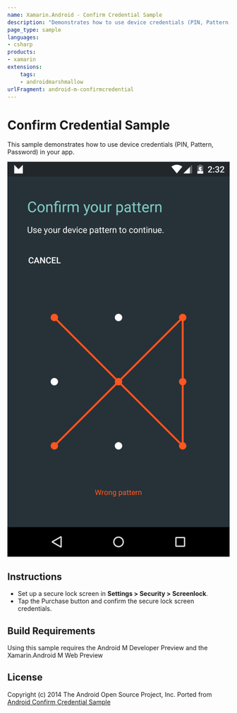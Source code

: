 ```yaml
---
name: Xamarin.Android - Confirm Credential Sample
description: "Demonstrates how to use device credentials (PIN, Pattern, Password) in your app (Android Marshmallow)"
page_type: sample
languages:
- csharp
products:
- xamarin
extensions:
    tags:
    - androidmarshmallow
urlFragment: android-m-confirmcredential
---
```

# Confirm Credential Sample

This sample demonstrates how to use device credentials (PIN, Pattern, Password) in your app.

![Confirm Credential Sample application screenshot](Screenshots/confirm-pattern.png "Confirm Credential Sample application screenshot")

## Instructions

- Set up a secure lock screen in **Settings > Security > Screenlock**.
- Tap the Purchase button and confirm the secure lock screen credentials.

## Build Requirements

Using this sample requires the Android M Developer Preview and the Xamarin.Android M Web Preview

## License

Copyright (c) 2014 The Android Open Source Project, Inc.
Ported from [Android Confirm Credential Sample](https://github.com/googlesamples/android-ConfirmCredential)
